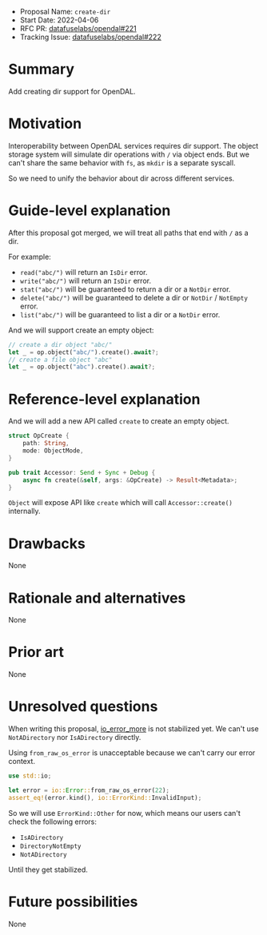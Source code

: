 - Proposal Name: `create-dir`
- Start Date: 2022-04-06
- RFC PR: [datafuselabs/opendal#221](https://github.com/datafuselabs/opendal/pull/221)
- Tracking Issue: [datafuselabs/opendal#222](https://github.com/datafuselabs/opendal/issues/222)

# Summary

Add creating dir support for OpenDAL.

# Motivation

Interoperability between OpenDAL services requires dir support. The object storage system will simulate dir operations with `/` via object ends. But we can't share the same behavior with `fs`, as `mkdir` is a separate syscall.

So we need to unify the behavior about dir across different services.

# Guide-level explanation

After this proposal got merged, we will treat all paths that end with `/` as a dir.

For example:

- `read("abc/")` will return an `IsDir` error.
- `write("abc/")` will return an `IsDir` error.
- `stat("abc/")` will be guaranteed to return a dir or a `NotDir` error.
- `delete("abc/")` will be guaranteed to delete a dir or `NotDir` / `NotEmpty` error.
- `list("abc/")` will be guaranteed to list a dir or a `NotDir` error.

And we will support create an empty object:

```rust
// create a dir object "abc/"
let _ = op.object("abc/").create().await?;
// create a file object "abc"
let _ = op.object("abc").create().await?;
```

# Reference-level explanation

And we will add a new API called `create` to create an empty object.

```rust
struct OpCreate {
    path: String,
    mode: ObjectMode,
}

pub trait Accessor: Send + Sync + Debug {
    async fn create(&self, args: &OpCreate) -> Result<Metadata>;
}
```

`Object` will expose API like `create` which will call `Accessor::create()` internally.

# Drawbacks

None

# Rationale and alternatives

None

# Prior art

None

# Unresolved questions

When writing this proposal, [io_error_more](https://github.com/rust-lang/rust/issues/86442) is not stabilized yet. We can't use `NotADirectory` nor `IsADirectory` directly.

Using `from_raw_os_error` is unacceptable because we can't carry our error context.

```rust
use std::io;

let error = io::Error::from_raw_os_error(22);
assert_eq!(error.kind(), io::ErrorKind::InvalidInput);
```

So we will use `ErrorKind::Other` for now, which means our users can't check the following errors:

- `IsADirectory`
- `DirectoryNotEmpty`
- `NotADirectory`

Until they get stabilized.

# Future possibilities

None
